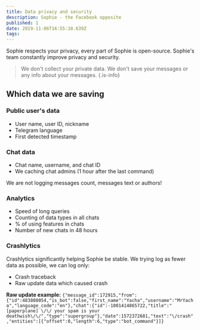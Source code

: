 ```yaml
---
title: Data privacy and security
description: Sophie - the Facebook opposite
published: 1
date: 2019-11-06T16:55:18.639Z
tags: 
---
```


Sophie respects your privacy, every part of Sophie is open-source.
Sophie's team constantly improve privacy and security.

> We don't collect your private data.
We don't save your messages or any info about your messages.
{.is-info}

## Which data we are saving

### Public user's data
- User name, user ID, nickname
- Telegram language 
- First detected timestamp

### Chat data
- Chat name, username, and chat ID
- We caching chat admins (1 hour after the last command)

We are not logging messages count, messages text or authors! 

### Analytics
- Speed of long queries
- Counting of data types in all chats
- % of using features in chats
- Number of new chats in 48 hours

### Crashlytics
Crashlytics significantly helping Sophie be stable. We trying log as fewer data as possible, we can log only:
- Crash traceback
- Raw update data which caused crash
    
**Raw update example:**
`{"message_id":172915,"from":{"id":483808054,"is_bot":false,"first_name":"Yacha","username":"MrYacha","language_code":"en"},"chat":{"id":-1001414865722,"title":"[paperplane] \/\/ your spam is your deathwish\/\/","type":"supergroup"},"date":1572372681,"text":"\/crash","entities":[{"offset":0,"length":6,"type":"bot_command"}]}`